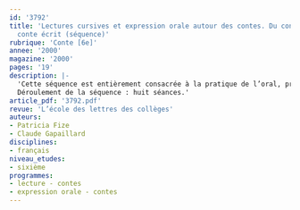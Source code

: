```yaml
---
id: '3792'
title: 'Lectures cursives et expression orale autour des contes. Du conte oral au
  conte écrit (séquence)'
rubrique: 'Conte [6e]'
annee: '2000'
magazine: '2000'
pages: '19'
description: |-
  'Cette séquence est entièrement consacrée à la pratique de l’oral, pratique discursive à laquelle les programmes accordent une importance égale à celles de l’écriture et de la lecture. Elle a été testée avec succès auprès de deux classes de sixième d’un établissement classé en ZEP ; dans une progression annuelle, elle pourrait idéalement se situer en tout début d’année scolaire. Fondée sur une pédagogie de la réussite, elle permet en effet à chaque élève, en valorisant sa production, de s’intégrer plus aisément dans le groupe classe ; elle lui fournit des outils simples et efficaces qui lui permettent de transmettre à la classe entière une narration complète et structurée ; elle développe enfin la capacité d’écoute de la parole d’autrui.
  Déroulement de la séquence : huit séances.'
article_pdf: '3792.pdf'
revue: 'L’école des lettres des collèges'
auteurs:
- Patricia Fize
- Claude Gapaillard
disciplines:
- français
niveau_etudes:
- sixième
programmes:
- lecture - contes
- expression orale - contes
---
```

